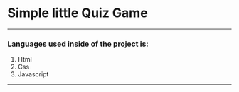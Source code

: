 <h1> Simple little Quiz Game</h1>
<hr>

<h3>Languages used inside of the project is:</h3>
<ol>
<li>Html</li>
<li>Css</li>
<li>Javascript</li>
</ol>

<hr>

